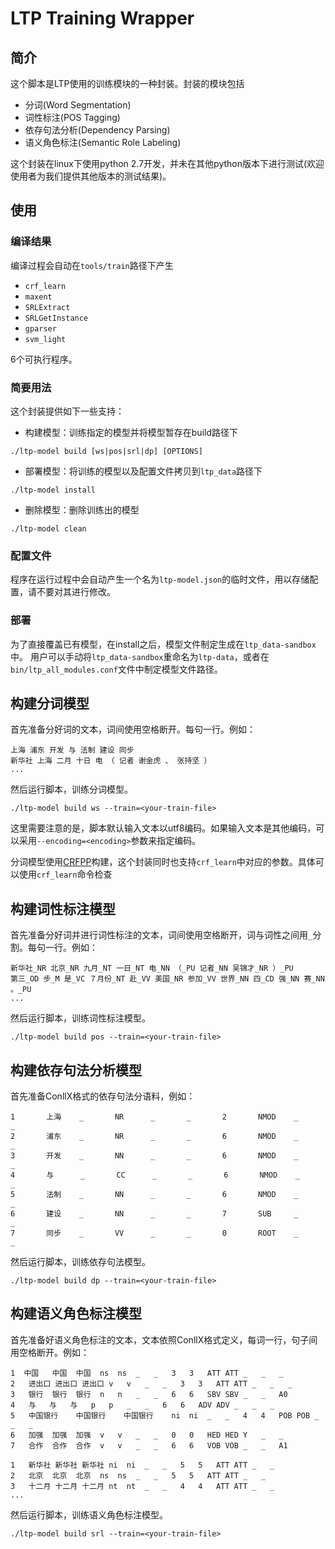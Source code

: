 # LTP Training Wrapper

简介
----
这个脚本是LTP使用的训练模块的一种封装。封装的模块包括

 * 分词(Word Segmentation)
 * 词性标注(POS Tagging)
 * 依存句法分析(Dependency Parsing)
 * 语义角色标注(Semantic Role Labeling)

这个封装在linux下使用python 2.7开发，并未在其他python版本下进行测试(欢迎使用者为我们提供其他版本的测试结果)。

使用
----

### 编译结果

编译过程会自动在`tools/train`路径下产生

* `crf_learn`
* `maxent`
* `SRLExtract`
* `SRLGetInstance`
* `gparser`
* `svm_light`

6个可执行程序。

### 简要用法

这个封装提供如下一些支持：

* 构建模型：训练指定的模型并将模型暂存在build路径下

```
./ltp-model build [ws|pos|srl|dp] [OPTIONS]
```

* 部署模型：将训练的模型以及配置文件拷贝到`ltp_data`路径下

```
./ltp-model install
```

* 删除模型：删除训练出的模型

```
./ltp-model clean
```

### 配置文件

程序在运行过程中会自动产生一个名为`ltp-model.json`的临时文件，用以存储配置，请不要对其进行修改。

### 部署

为了直接覆盖已有模型，在install之后，模型文件制定生成在`ltp_data-sandbox`中。
用户可以手动将`ltp_data-sandbox`重命名为`ltp-data`，或者在`bin/ltp_all_modules.conf`文件中制定模型文件路径。

构建分词模型
------------

首先准备分好词的文本，词间使用空格断开。每句一行。例如：

```
上海 浦东 开发 与 法制 建设 同步
新华社 上海 二月 十日 电 （ 记者 谢金虎 、 张持坚 ）
...
```

然后运行脚本，训练分词模型。

```
./ltp-model build ws --train=<your-train-file>
```

这里需要注意的是，脚本默认输入文本以utf8编码。如果输入文本是其他编码，可以采用`--encoding=<encoding>`参数来指定编码。

分词模型使用[CRFPP](http://crfpp.googlecode.com/svn/trunk/doc/index.html)构建，这个封装同时也支持`crf_learn`中对应的参数。具体可以使用`crf_learn`命令检查


构建词性标注模型
----------------

首先准备分好词并进行词性标注的文本，词间使用空格断开，词与词性之间用`_`分割。每句一行。例如：

```
新华社_NR 北京_NR 九月_NT 一日_NT 电_NN （_PU 记者_NN 吴锦才_NR ）_PU
第三_OD 步_M 是_VC ７月份_NT 赴_VV 美国_NR 参加_VV 世界_NN 四_CD 强_NN 赛_NN 。_PU
...
```

然后运行脚本，训练词性标注模型。

```
./ltp-model build pos --train=<your-train-file>
```

构建依存句法分析模型
--------------------

首先准备ConllX格式的依存句法分语料，例如：

```
1       上海    _       NR      _       _       2       NMOD    _       _
2       浦东    _       NR      _       _       6       NMOD    _       _
3       开发    _       NN      _       _       6       NMOD    _       _
4       与      _       CC      _       _       6       NMOD    _       _
5       法制    _       NN      _       _       6       NMOD    _       _
6       建设    _       NN      _       _       7       SUB     _       _
7       同步    _       VV      _       _       0       ROOT    _       _
```

然后运行脚本，训练依存句法模型。

```
./ltp-model build dp --train=<your-train-file>
```

构建语义角色标注模型
--------------------

首先准备好语义角色标注的文本，文本依照ConllX格式定义，每词一行，句子间用空格断开。例如：

```
1  中国	中国	中国	ns	ns	_	_	3	3	ATT	ATT	_	_	_
2	进出口	进出口	进出口	v	v	_	_	3	3	ATT	ATT	_	_	_
3	银行	银行	银行	n	n	_	_	6	6	SBV	SBV	_	_	A0
4	与	与	与	p	p	_	_	6	6	ADV	ADV	_	_	_
5	中国银行	中国银行	中国银行	ni	ni	_	_	4	4	POB	POB	_	_	_
6	加强	加强	加强	v	v	_	_	0	0	HED	HED	Y	_	_
7	合作	合作	合作	v	v	_	_	6	6	VOB	VOB	_	_	A1

1	新华社	新华社	新华社	ni	ni	_	_	5	5	ATT	ATT	_	_
2	北京	北京	北京	ns	ns	_	_	5	5	ATT	ATT	_	_
3	十二月	十二月	十二月	nt	nt	_	_	4	4	ATT	ATT	_	_
...
```
然后运行脚本，训练语义角色标注模型。

```
./ltp-model build srl --train=<your-train-file>
```

